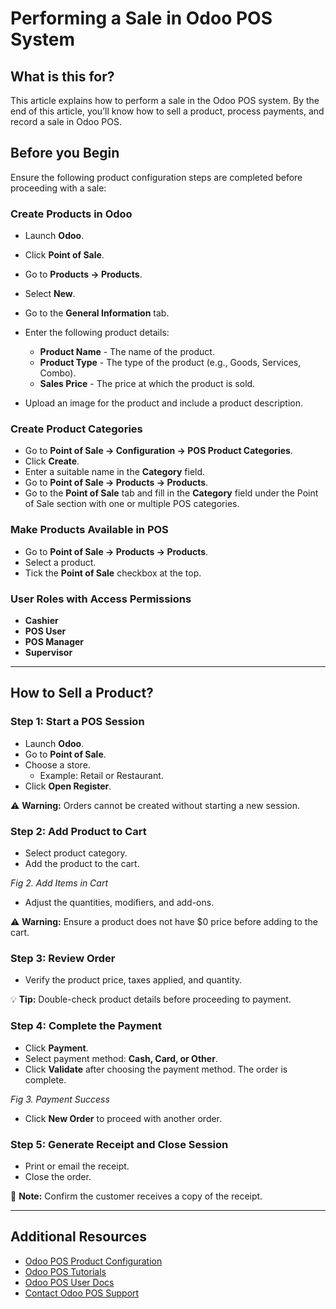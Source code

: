 # Performing a Sale in Odoo POS System

## What is this for?
This article explains how to perform a sale in the Odoo POS system. By the end of this article, you’ll know how to sell a product, process payments, and record a sale in Odoo POS. 



## Before you Begin  

Ensure the following product configuration steps are completed before proceeding with a sale:

### Create Products in Odoo
- Launch **Odoo**.  
- Click **Point of Sale**.  

- Go to **Products → Products**.  
- Select **New**.  
- Go to the **General Information** tab.  
- Enter the following product details:  
  - **Product Name** - The name of the product.  
  - **Product Type** - The type of the product (e.g., Goods, Services, Combo).  
  - **Sales Price** - The price at which the product is sold.  
- Upload an image for the product and include a product description.  

### Create Product Categories
- Go to **Point of Sale → Configuration → POS Product Categories**.  
- Click **Create**.  
- Enter a suitable name in the **Category** field.  
- Go to **Point of Sale → Products → Products**.  
- Go to the **Point of Sale** tab and fill in the **Category** field under the Point of Sale section with one or multiple POS categories.  

### Make Products Available in POS
- Go to **Point of Sale → Products → Products**.  
- Select a product.  
- Tick the **Point of Sale** checkbox at the top.  

### User Roles with Access Permissions
- **Cashier**  
- **POS User**  
- **POS Manager**  
- **Supervisor**  

---

## How to Sell a Product?

### Step 1: Start a POS Session

- Launch **Odoo**.  
- Go to **Point of Sale**.  
- Choose a store.  
  - Example: Retail or Restaurant.  
- Click **Open Register**.  

⚠️ **Warning:** Orders cannot be created without starting a new session.  

### Step 2: Add Product to Cart
- Select product category.  
- Add the product to the cart.  

*Fig 2. Add Items in Cart*  

- Adjust the quantities, modifiers, and add-ons.  

⚠️ **Warning:** Ensure a product does not have $0 price before adding to the cart.  

### Step 3: Review Order
- Verify the product price, taxes applied, and quantity.  

💡 **Tip:** Double-check product details before proceeding to payment.  

### Step 4: Complete the Payment
- Click **Payment**.  
- Select payment method: **Cash, Card, or Other**.  
- Click **Validate** after choosing the payment method. The order is complete.  

*Fig 3. Payment Success*  

- Click **New Order** to proceed with another order.  

### Step 5: Generate Receipt and Close Session
- Print or email the receipt.  
- Close the order.  

📌 **Note:** Confirm the customer receives a copy of the receipt.  

---
## Additional Resources
- [Odoo POS Product Configuration](#)  
- [Odoo POS Tutorials](#)  
- [Odoo POS User Docs](#)  
- [Contact Odoo POS Support](#)  